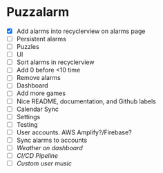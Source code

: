 # Puzzalarm
- [X] Add alarms into recyclerview on alarms page
- [ ] Persistent alarms
- [ ] Puzzles
- [ ] UI
- [ ] Sort alarms in recyclerview
- [ ] Add 0 before <10 time
- [ ] Remove alarms
- [ ] Dashboard
- [ ] Add more games
- [ ] Nice README, documentation, and Github labels
- [ ] Calendar Sync
- [ ] Settings
- [ ] Testing
- [ ] User accounts. AWS Amplify?/Firebase?
- [ ] Sync alarms to accounts
- [ ] *Weather on dashboard*
- [ ] *CI/CD Pipeline*
- [ ] *Custom user music*
